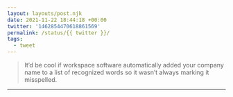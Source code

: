 ```yaml
---
layout: layouts/post.njk
date: 2021-11-22 18:44:18 +00:00
twitter: '1462854470618861569'
permalink: /status/{{ twitter }}/
tags: 
  - tweet
---
```


> It’d be cool if workspace software automatically added your company name to a list of recognized words so it wasn’t always marking it misspelled.

---
